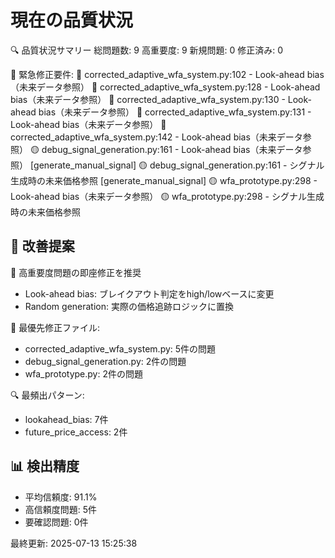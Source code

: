 # 現在の品質状況

🔍 品質状況サマリー
   総問題数: 9
   高重要度: 9
   新規問題: 0
   修正済み: 0

🚨 緊急修正要件:
   🔴 corrected_adaptive_wfa_system.py:102 - Look-ahead bias（未来データ参照）
   🔴 corrected_adaptive_wfa_system.py:128 - Look-ahead bias（未来データ参照）
   🔴 corrected_adaptive_wfa_system.py:130 - Look-ahead bias（未来データ参照）
   🔴 corrected_adaptive_wfa_system.py:131 - Look-ahead bias（未来データ参照）
   🔴 corrected_adaptive_wfa_system.py:142 - Look-ahead bias（未来データ参照）
   🟡 debug_signal_generation.py:161 - Look-ahead bias（未来データ参照） [generate_manual_signal]
   🟡 debug_signal_generation.py:161 - シグナル生成時の未来価格参照 [generate_manual_signal]
   🟡 wfa_prototype.py:298 - Look-ahead bias（未来データ参照）
   🟡 wfa_prototype.py:298 - シグナル生成時の未来価格参照

## 🎯 改善提案
🚨 高重要度問題の即座修正を推奨
   - Look-ahead bias: ブレイクアウト判定をhigh/lowベースに変更
   - Random generation: 実際の価格追跡ロジックに置換

📁 最優先修正ファイル:
   - corrected_adaptive_wfa_system.py: 5件の問題
   - debug_signal_generation.py: 2件の問題
   - wfa_prototype.py: 2件の問題

🔍 最頻出パターン:
   - lookahead_bias: 7件
   - future_price_access: 2件

## 📊 検出精度
- 平均信頼度: 91.1%
- 高信頼度問題: 5件
- 要確認問題: 0件

最終更新: 2025-07-13 15:25:38
